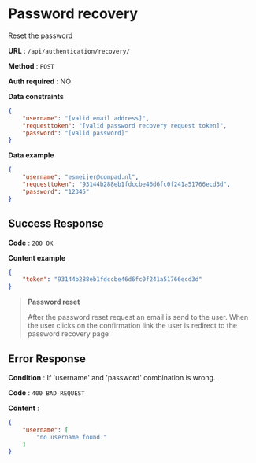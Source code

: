 # Password recovery 

Reset the password

**URL** : `/api/authentication/recovery/`

**Method** : `POST`

**Auth required** : NO

**Data constraints**

```json
{
    "username": "[valid email address]",
    "requesttoken": "[valid password recovery request token]",
    "password": "[valid password]"
}
```

**Data example**

```json
{
    "username": "esmeijer@compad.nl",
    "requesttoken": "93144b288eb1fdccbe46d6fc0f241a51766ecd3d",
    "password": "12345"
}
```

## Success Response

**Code** : `200 OK`

**Content example**

```json
{
    "token": "93144b288eb1fdccbe46d6fc0f241a51766ecd3d"
}
```



> **Password reset** 
>
> After the password reset request an email is send to the user. When the user clicks on the confirmation link
> the user is redirect to the password recovery page
>



## Error Response

**Condition** : If 'username' and 'password' combination is wrong.

**Code** : `400 BAD REQUEST`

**Content** :

```json
{
    "username": [
        "no username found."
    ]
}
```
